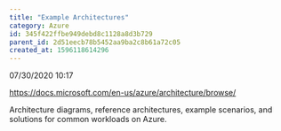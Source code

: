 ```yaml
---
title: "Example Architectures"
category: Azure
id: 345f422ffbe949debd8c1128a8d3b729
parent_id: 2d51eecb78b5452aa9ba2c8b61a72c05
created_at: 1596118614296
---
```


07/30/2020 10:17

https://docs.microsoft.com/en-us/azure/architecture/browse/

Architecture diagrams, reference architectures, example scenarios, and solutions for common workloads on Azure.
    